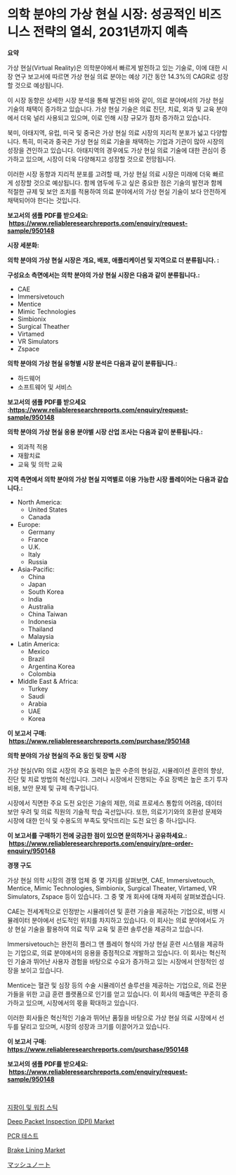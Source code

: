 <p><h1>의학 분야의 가상 현실 시장: 성공적인 비즈니스 전략의 열쇠, 2031년까지 예측</h1></p><p><strong>요약</strong></p>
<p><p>가상 현실(Virtual Reality)은 의학분야에서 빠르게 발전하고 있는 기술로, 이에 대한 시장 연구 보고서에 따르면 가상 현실 의료 분야는 예상 기간 동안 14.3%의 CAGR로 성장할 것으로 예상됩니다. </p><p>이 시장 동향은 상세한 시장 분석을 통해 발견된 바와 같이, 의료 분야에서의 가상 현실 기술의 채택이 증가하고 있습니다. 가상 현실 기술은 의료 진단, 치료, 외과 및 교육 분야에서 더욱 널리 사용되고 있으며, 이로 인해 시장 규모가 점차 증가하고 있습니다. </p><p>북미, 아태지역, 유럽, 미국 및 중국은 가상 현실 의료 시장의 지리적 분포가 넓고 다양합니다. 특히, 미국과 중국은 가상 현실 의료 기술을 채택하는 기업과 기관이 많아 시장의 성장을 견인하고 있습니다. 아태지역의 경우에도 가상 현실 의료 기술에 대한 관심이 증가하고 있으며, 시장이 더욱 다양해지고 성장할 것으로 전망됩니다. </p><p>이러한 시장 동향과 지리적 분포를 고려할 때, 가상 현실 의료 시장은 미래에 더욱 빠르게 성장할 것으로 예상됩니다. 함께 염두에 두고 싶은 중요한 점은 기술의 발전과 함께 적절한 규제 및 보안 조치를 적용하여 의료 분야에서의 가상 현실 기술이 보다 안전하게 채택되어야 한다는 것입니다.</p></p>
<p><strong>보고서의 샘플 PDF를 받으세요: &nbsp;<a href="https://www.reliableresearchreports.com/enquiry/request-sample/950148">https://www.reliableresearchreports.com/enquiry/request-sample/950148</a></strong></p>
<p><strong>시장 세분화:</strong></p>
<p><strong> 의학 분야의 가상 현실 시장은 개요, 배포, 애플리케이션 및 지역으로 더 분류됩니다. :</strong></p>
<p><strong>구성요소 측면에서는 의학 분야의 가상 현실 시장은 다음과 같이 분류됩니다.:</strong></p>
<p><ul><li>CAE</li><li>Immersivetouch</li><li>Mentice</li><li>Mimic Technologies</li><li>Simbionix</li><li>Surgical Theather</li><li>Virtamed</li><li>VR Simulators</li><li>Zspace</li></ul></p>
<p><strong> 의학 분야의 가상 현실 유형별 시장 분석은 다음과 같이 분류됩니다.:</strong></p>
<p><ul><li>하드웨어</li><li>소프트웨어 및 서비스</li></ul></p>
<p><strong>보고서의 샘플 PDF를 받으세요 :<a href="https://www.reliableresearchreports.com/enquiry/request-sample/950148">https://www.reliableresearchreports.com/enquiry/request-sample/950148</a></strong></p>
<p><strong> 의학 분야의 가상 현실 응용 분야별 시장 산업 조사는 다음과 같이 분류됩니다.:</strong></p>
<p><ul><li>외과적 적용</li><li>재활치료</li><li>교육 및 의학 교육</li></ul></p>
<p><strong>지역 측면에서 의학 분야의 가상 현실 지역별로 이용 가능한 시장 플레이어는 다음과 같습니다.:</strong></p>
<p><ul>
    <li>
        North America:
        <ul>
            <li>United States</li>
            <li>Canada</li>
        </ul>
    </li>
    <li>
        Europe:
        <ul>
            <li>Germany</li>
            <li>France</li>
            <li>U.K.</li>
            <li>Italy</li>
            <li>Russia</li>
        </ul>
    </li>
    <li>
        Asia-Pacific:
        <ul>
            <li>China</li>
            <li>Japan</li>
            <li>South Korea</li>
            <li>India</li>
            <li>Australia</li>
            <li>China Taiwan</li>
            <li>Indonesia</li>
            <li>Thailand</li>
            <li>Malaysia</li>
        </ul>
    </li>
    <li>
        Latin America:
        <ul>
            <li>Mexico</li>
            <li>Brazil</li>
            <li>Argentina Korea</li>
            <li>Colombia</li>
        </ul>
    </li>
    <li>
        Middle East & Africa:
        <ul>
            <li>Turkey</li>
            <li>Saudi</li>
            <li>Arabia</li>
            <li>UAE</li>
            <li>Korea</li>
        </ul>
    </li>
    </ul></p>
<p><strong>이 보고서 구매: &nbsp;<a href="https://www.reliableresearchreports.com/purchase/950148">https://www.reliableresearchreports.com/purchase/950148</a></strong></p>
<p><strong>의학 분야의 가상 현실의 주요 동인 및 장벽 시장</strong></p>
<p><p>가상 현실(VR) 의료 시장의 주요 동력은 높은 수준의 현실감, 시뮬레이션 훈련의 향상, 진단 및 치료 방법의 혁신입니다. 그러나 시장에서 진행되는 주요 장벽은 높은 초기 투자 비용, 보안 문제 및 규제 촉구입니다.</p><p>시장에서 직면한 주요 도전 요인은 기술의 제한, 의료 프로세스 통합의 어려움, 데이터 보안 우려 및 의료 직원의 기술적 학습 곡선입니다. 또한, 의료기기와의 호환성 문제와 시장에 대한 인식 및 수용도의 부족도 맞닥뜨리는 도전 요인 중 하나입니다.</p></p>
<p><strong>이 보고서를 구매하기 전에 궁금한 점이 있으면 문의하거나 공유하세요.: &nbsp;<a href="https://www.reliableresearchreports.com/enquiry/pre-order-enquiry/950148">https://www.reliableresearchreports.com/enquiry/pre-order-enquiry/950148</a></strong></p>
<p><strong>경쟁 구도</strong></p>
<p><p>가상 현실 의학 시장의 경쟁 업체 중 몇 가지를 살펴보면, CAE, Immersivetouch, Mentice, Mimic Technologies, Simbionix, Surgical Theater, Virtamed, VR Simulators, Zspace 등이 있습니다. 그 중 몇 개 회사에 대해 자세히 살펴보겠습니다.</p><p>CAE는 전세계적으로 인정받는 시뮬레이션 및 훈련 기술을 제공하는 기업으로, 비행 시뮬레이터 분야에서 선도적인 위치를 차지하고 있습니다. 이 회사는 의료 분야에서도 가상 현실 기술을 활용하여 의료 직무 교육 및 훈련 솔루션을 제공하고 있습니다.</p><p>Immersivetouch는 완전히 플러그 앤 플레이 형식의 가상 현실 훈련 시스템을 제공하는 기업으로, 의료 분야에서의 응용을 중점적으로 개발하고 있습니다. 이 회사는 혁신적인 기술과 뛰어난 사용자 경험을 바탕으로 수요가 증가하고 있는 시장에서 안정적인 성장을 보이고 있습니다.</p><p>Mentice는 혈관 및 심장 등의 수술 시뮬레이션 솔루션을 제공하는 기업으로, 의료 전문가들을 위한 고급 훈련 플랫폼으로 인기를 얻고 있습니다. 이 회사의 매출액은 꾸준히 증가하고 있으며, 시장에서의 몫을 확대하고 있습니다.</p><p>이러한 회사들은 혁신적인 기술과 뛰어난 품질을 바탕으로 가상 현실 의료 시장에서 선두를 달리고 있으며, 시장의 성장과 크기를 이끌어가고 있습니다.</p></p>
<p><strong>이 보고서 구매: &nbsp; <a href="https://www.reliableresearchreports.com/purchase/950148">https://www.reliableresearchreports.com/purchase/950148</a></strong></p>
<p><strong>보고서의 샘플 PDF를 받으세요: &nbsp;<a href="https://www.reliableresearchreports.com/enquiry/request-sample/950148">https://www.reliableresearchreports.com/enquiry/request-sample/950148</a></strong><strong></strong></p>
<p>&nbsp;</p>
<p><p><a href="https://github.com/jntpkh496620/Market-Research-Report-List-1/blob/main/95130054577.md">지팡이 및 워킹 스틱</a></p><p><a href="https://issuu.com/reportprime-2/docs/deep-packet-inspection-dpi-market-size-2030.pptx">Deep Packet Inspection (DPI) Market</a></p><p><a href="https://github.com/vsoq0zknh59/Market-Research-Report-List-1/blob/main/42851054578.md">PCR 테스트</a></p><p><a href="https://iodized-pantydraco-05c.notion.site/Brake-Lining-Market-Size-Share-Trends-Analysis-Report-By-Material-By-Type-By-End-user-By-Regio-5ee9ec14d9504b5db9da0b331e7b75cf">Brake Lining Market</a></p><p><a href="https://github.com/bevdtkn4419963/Market-Research-Report-List-1/blob/main/85710835005.md">マッシュノート</a></p></p>
